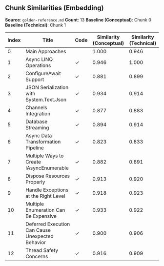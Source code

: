 ## Chunk Similarities (Embedding)

**Source**: `golden-reference.md`
**Count**: 13
**Baseline (Conceptual)**: Chunk 0
**Baseline (Technical)**: Chunk 1

| Index | Title | Code | Similarity (Conceptual) | Similarity (Technical) |
|-------|-------|------|-------------------------|------------------------|
| 0 | Main Approaches |  | 1.000 | 0.946 |
| 1 | Async LINQ Operations | ✓ | 0.946 | 1.000 |
| 2 | ConfigureAwait Support | ✓ | 0.881 | 0.899 |
| 3 | JSON Serialization with System.Text.Json | ✓ | 0.934 | 0.914 |
| 4 | Channels Integration | ✓ | 0.877 | 0.883 |
| 5 | Database Streaming | ✓ | 0.894 | 0.914 |
| 6 | Async Data Transformation Pipeline | ✓ | 0.823 | 0.833 |
| 7 | Multiple Ways to Create IAsyncEnumerable | ✓ | 0.882 | 0.891 |
| 8 | Dispose Resources Properly | ✓ | 0.913 | 0.920 |
| 9 | Handle Exceptions at the Right Level | ✓ | 0.918 | 0.923 |
| 10 | Multiple Enumeration Can Be Expensive | ✓ | 0.933 | 0.922 |
| 11 | Deferred Execution Can Cause Unexpected Behavior | ✓ | 0.900 | 0.906 |
| 12 | Thread Safety Concerns | ✓ | 0.916 | 0.909 |

